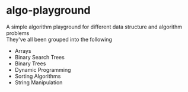 # algo-playground
A simple algorithm playground for different data structure and algorithm problems  
They've all been grouped into the following

- Arrays
- Binary Search Trees
- Binary Trees
- Dynamic Programming
- Sorting Algorithms 
- String Manipulation 
